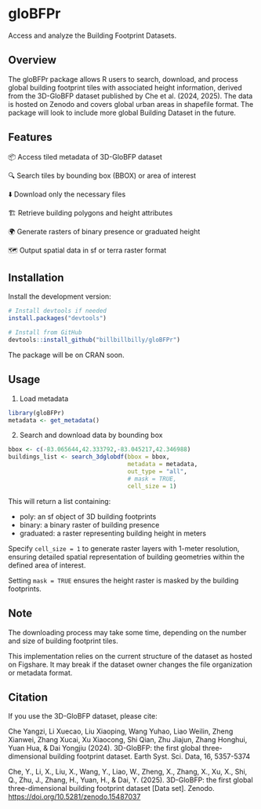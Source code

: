 # gloBFPr
Access and analyze the Building Footprint Datasets.

## Overview
The gloBFPr package allows R users to search, download, and process global 
building footprint tiles with associated height information, derived from the 
3D-GloBFP dataset published by Che et al. (2024, 2025). The data is hosted on 
Zenodo and covers global urban areas in shapefile format. The package will look 
to include more global Building Dataset in the future.

## Features
📦 Access tiled metadata of 3D-GloBFP dataset

🔍 Search tiles by bounding box (BBOX) or area of interest

⬇️ Download only the necessary files

🏗️ Retrieve building polygons and height attributes

🌍 Generate rasters of binary presence or graduated height

🗺️ Output spatial data in sf or terra raster format

## Installation
Install the development version:
```r
# Install devtools if needed
install.packages("devtools")

# Install from GitHub
devtools::install_github("billbillbilly/gloBFPr")
```

The package will be on CRAN soon.

## Usage
1. Load metadata

```r
library(gloBFPr)
metadata <- get_metadata()
```

2. Search and download data by bounding box

```r
bbox <- c(-83.065644,42.333792,-83.045217,42.346988)
buildings_list <- search_3dglobdf(bbox = bbox,
                                  metadata = metadata, 
                                  out_type = "all", 
                                  # mask = TRUE,
                                  cell_size = 1)
```
This will return a list containing:
- poly: an sf object of 3D building footprints
- binary: a binary raster of building presence
- graduated: a raster representing building height in meters

Specify `cell_size = 1` to generate raster layers with 1-meter resolution, 
ensuring detailed spatial representation of building geometries within 
the defined area of interest.

Setting `mask = TRUE` ensures the height raster is masked by the building footprints.

## Note
The downloading process may take some time, depending on the number and size
of building footprint tiles.

This implementation relies on the current structure of the dataset as hosted on Figshare.
It may break if the dataset owner changes the file organization or metadata format.

## Citation

If you use the 3D-GloBFP dataset, please cite:

Che Yangzi, Li Xuecao, Liu Xiaoping, Wang Yuhao, Liao Weilin, Zheng Xianwei,
Zhang Xucai, Xu Xiaocong, Shi Qian, Zhu Jiajun, Zhang Honghui, Yuan Hua, &
Dai Yongjiu (2024). 3D-GloBFP: the first global three-dimensional building
footprint dataset. Earth Syst. Sci. Data, 16, 5357-5374

Che, Y., Li, X., Liu, X., Wang, Y., Liao, W., Zheng, X., Zhang, X., Xu, X.,
Shi, Q., Zhu, J., Zhang, H., Yuan, H., & Dai, Y. (2025).
3D-GloBFP: the first global three-dimensional building footprint dataset [Data set].
Zenodo. https://doi.org/10.5281/zenodo.15487037
